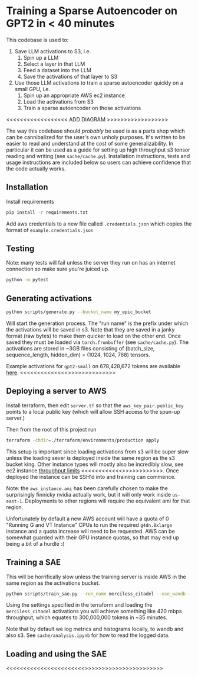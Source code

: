 # Training a Sparse Autoencoder on GPT2 in < 40 minutes

This codebase is used to:
1. Save LLM activations to S3, i.e.
    1. Spin up a LLM
    2. Select a layer in that LLM
    3. Feed a dataset into the LLM
    4. Save the activations of that layer to S3
2. Use those LLM activations to train a sparse autoencoder quickly on a small GPU, i.e.
    1. Spin up an appropriate AWS ec2 instance
    2. Load the activations from S3
    3. Train a sparse autoencoder on those activations


<<<<<<<<<<<<<<<<<< ADD DIAGRAM >>>>>>>>>>>>>>>>>>

The way this codebase should *probably* be used is as a parts shop which can be cannibalized for the user's own unholy purposes. It's written to be easier to read and understand at the cost of some generalizability. In particular it can be used as a guide for setting up high throughput s3 tensor reading and writing (see `sache/cache.py`). Installation instructions, tests and usage instructions are included below so users can achieve confidence that the code actually works.

## Installation

Install requirements
```bash
pip install -r requirements.txt
```

Add aws credentials to a new file called `.credentials.json` which copies the format of `example.credentials.json`

## Testing

Note: many tests will fail unless the server they run on has an internet connection so make sure you're juiced up.

```bash
python -m pytest
```

## Generating activations

```bash
python scripts/generate.py --bucket_name my_epic_bucket
```

Will start the generation process. The "run name" is the prefix under which the activations will be saved in s3. Note that they are saved in a janky format (raw bytes) to make them quicker to load on the other end. Once saved they must be loaded via `torch.frombuffer` (see `sache/cache.py`). The activations are stored in ~3GB files consisting of (batch_size, sequence_length, hidden_dim) = (1024, 1024, 768) tensors.

Example activations for `gpt2-small` on 678,428,672 tokens are available [here](). <<<<<<<<<<<<<<>>>>>>>>>>>>>>

## Deploying a server to AWS

Install terraform, then edit `server.tf` so that the `aws_key_pair.public_key` points to a local public key (which will allow SSH access to the spun-up server.)

Then from the root of this project run

```bash
terraform -chdir=./terraform/environments/production apply
```

This setup is important since loading activations from s3 will be super slow unless the loading sever is deployed inside the same region as the s3 bucket king. Other instance types will mostly also be incredibly slow, see ec2 instance [throughput limits]() <<<<<<<<<<<<>>>>>>>>>>>>. Once deployed the instance can be SSH'd into and training can commence.

Note: the `aws_instance.ami` has been carefully chosen to make the surprisingly finnicky nvidia actually work, but it will only work inside `us-east-1`. Deployments to other regions will require the equivalent ami for that region.

Unfortunately by default a new AWS account will have a quota of 0 "Running G and VT Instance" CPUs to run the required `g4dn.8xlarge` instance and a quota increase will need to be requested. AWS can be somewhat guarded with their GPU instance quotas, so that may end up being a bit of a hurdle :(

## Training a SAE

This will be horrifically slow unless the training server is inside AWS in the same region as the activations bucket. 

```bash
python scripts/train_sae.py --run_name merciless_citadel --use_wandb --log_bucket bucket_full_of_karpathy_fanart
```

Using the settings specified in the terraform and loading the `merciless_citadel` activations you will achieve something like 420 mbps throughput, which equates to 300,000,000 tokens in ~35 minutes.

Note that by default we log metrics and histograms locally, to wandb and also s3. See `sache/analysis.ipynb` for how to read the logged data.


## Loading and using the SAE


<<<<<<<<<<<<<<<<<<<<<<<>>>>>>>>>>>>>>>>>>>>>>>
